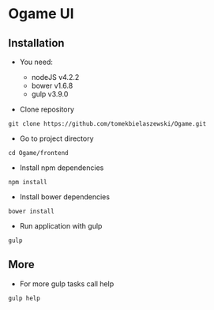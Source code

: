 # Ogame UI

## Installation

* You need:
    * nodeJS v4.2.2
    * bower v1.6.8
    * gulp v3.9.0

* Clone repository

```
git clone https://github.com/tomekbielaszewski/Ogame.git
```

* Go to project directory

```
cd Ogame/frontend
```

* Install npm dependencies

```
npm install
```

* Install bower dependencies

```
bower install
```

* Run application with gulp

```
gulp
```

## More

* For more gulp tasks call help

```
gulp help
```
